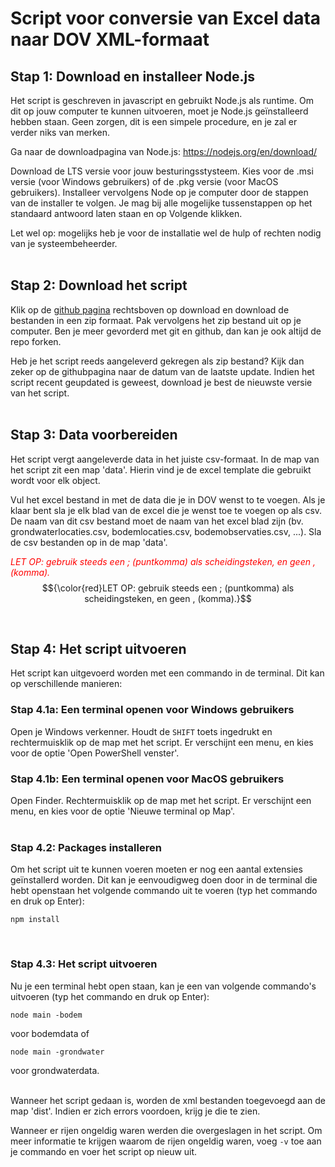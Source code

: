 # Script voor conversie van Excel data naar DOV XML-formaat

## Stap 1: Download en installeer Node.js

Het script is geschreven in javascript en gebruikt Node.js als runtime. Om dit op jouw computer te kunnen uitvoeren, moet je Node.js geïnstalleerd hebben staan. Geen zorgen, dit is een simpele procedure, en je zal er verder niks van merken.

Ga naar de downloadpagina van Node.js: https://nodejs.org/en/download/

Download de LTS versie voor jouw besturingsstysteem. Kies voor de .msi versie (voor Windows gebruikers) of de .pkg versie (voor MacOS gebruikers). Installeer vervolgens Node op je computer door de stappen van de installer te volgen. Je mag bij alle mogelijke tussenstappen op het standaard antwoord laten staan en op Volgende klikken. 

Let wel op: mogelijks heb je voor de installatie wel de hulp of rechten nodig van je systeembeheerder.  
<br>

## Stap 2: Download het script

Klik op de [github pagina](https://github.com/DOV-Vlaanderen/xls2xml) rechtsboven op download en download de bestanden in een zip formaat. Pak vervolgens het zip bestand uit op je computer.
Ben je meer gevorderd met git en github, dan kan je ook altijd de repo forken.

Heb je het script reeds aangeleverd gekregen als zip bestand? Kijk dan zeker op de githubpagina naar de datum van de laatste update. Indien het script recent geupdated is geweest, download je best de nieuwste versie van het script.  
<br>

## Stap 3: Data voorbereiden

Het script vergt aangeleverde data in het juiste csv-formaat. In de map van het script zit een map 'data'. Hierin vind je de excel template die gebruikt wordt voor elk object.

Vul het excel bestand in met de data die je in DOV wenst to te voegen. Als je klaar bent sla je elk blad van de excel die je wenst toe te voegen op als csv. De naam van dit csv bestand moet de naam van het excel blad zijn (bv. grondwaterlocaties.csv, bodemlocaties.csv, bodemobservaties.csv, ...). Sla de csv bestanden op in de map 'data'.  

<span style="color: red">*LET OP: gebruik steeds een ; (puntkomma) als scheidingsteken, en geen , (komma).*</span>
$${\color{red}LET OP: gebruik steeds een ; (puntkomma) als scheidingsteken, en geen , (komma).}$$

<br> 

## Stap 4: Het script uitvoeren

Het script kan uitgevoerd worden met een commando in de terminal. Dit kan op verschillende manieren:
<br>

### Stap 4.1a: Een terminal openen voor Windows gebruikers

Open je Windows verkenner. Houdt de `SHIFT` toets ingedrukt en rechtermuisklik op de map met het script. Er verschijnt een menu, en kies voor de optie 'Open PowerShell venster'.

### Stap 4.1b: Een terminal openen voor MacOS gebruikers

Open Finder. Rechtermuisklik op de map met het script. Er verschijnt een menu, en kies voor de optie 'Nieuwe terminal op Map'.  
<br>

### Stap 4.2: Packages installeren

Om het script uit te kunnen voeren moeten er nog een aantal extensies geïnstallerd worden. Dit kan je eenvoudigweg doen door in de terminal die hebt openstaan het volgende commando uit te voeren (typ het commando en druk op Enter):
```
npm install
```
<br>

### Stap 4.3: Het script uitvoeren

Nu je een terminal hebt open staan, kan je een van volgende commando's uitvoeren (typ het commando en druk op Enter):

```
node main -bodem
```

voor bodemdata of

```
node main -grondwater
```

voor grondwaterdata.

<br>
Wanneer het script gedaan is, worden de xml bestanden toegevoegd aan de map 'dist'. Indien er zich errors voordoen, krijg je die te zien.

Wanneer er rijen ongeldig waren werden die overgeslagen in het script. Om meer informatie te krijgen waarom de rijen ongeldig waren, voeg `-v` toe aan je commando en voer het script op nieuw uit.
